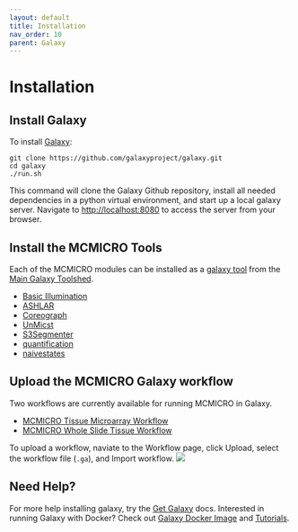 ```yaml
---
layout: default
title: Installation
nav_order: 10
parent: Galaxy
---
```


# Installation

## Install Galaxy

To install [Galaxy](https://galaxyproject.org/): 
```
git clone https://github.com/galaxyproject/galaxy.git
cd galaxy
./run.sh
```

This command will clone the Galaxy Github repository, install all needed dependencies in a python virtual environment, and start up a local galaxy server. Navigate to [http://localhost:8080](http://localhost:8080) to access the server from your browser.


## Install the MCMICRO Tools
Each of the MCMICRO modules can be installed as a [galaxy tool](https://galaxyproject.org/admin/tools/add-tool-from-toolshed-tutorial/) from the [Main Galaxy Toolshed](https://toolshed.g2.bx.psu.edu/). 
- [Basic Illumination](https://toolshed.g2.bx.psu.edu/view/perssond/basic_illumination/fd8dfd64f25e)
- [ASHLAR](https://toolshed.g2.bx.psu.edu/view/perssond/ashlar/b3054f3d42b2)
- [Coreograph](https://toolshed.g2.bx.psu.edu/view/perssond/coreograph/99308601eaa6)
- [UnMicst](https://toolshed.g2.bx.psu.edu/view/perssond/unmicst/6bec4fef6b2e)
- [S3Segmenter](https://toolshed.g2.bx.psu.edu/view/perssond/s3segmenter/37acf42a824b)
- [quantification](https://toolshed.g2.bx.psu.edu/view/perssond/quantification/928db0f952e3)
- [naivestates](https://toolshed.g2.bx.psu.edu/view/perssond/naivestates/a62b0c62270e)

## Upload the MCMICRO Galaxy workflow
Two workflows are currently available for running MCMICRO in Galaxy.
- [MCMICRO Tissue Microarray Workflow](https://github.com/ohsu-comp-bio/cycIF-galaxy/blob/master/workflows/Galaxy-Workflow-MCMICRO_TMA_v1.0.0.ga)
- [MCMICRO Whole Slide Tissue Workflow](https://github.com/ohsu-comp-bio/cycIF-galaxy/blob/master/workflows/Galaxy-Workflow-MCMICRO_Tissue_v1.0.0.ga)

To upload a workflow, naviate to the Workflow page, click Upload, select the workflow file (`.ga`), and Import workflow.
<img src="{{ site.baseurl }}/images/galaxy-wf-upload.png" />

## Need Help?
For more help installing galaxy, try the [Get Galaxy](https://galaxyproject.org/admin/get-galaxy/) docs. Interested in running Galaxy with Docker? Check out [Galaxy Docker Image](https://github.com/bgruening/docker-galaxy-stable) and [Tutorials](https://training.galaxyproject.org/training-material/topics/admin/tutorials/galaxy-docker/slides.html#1).
